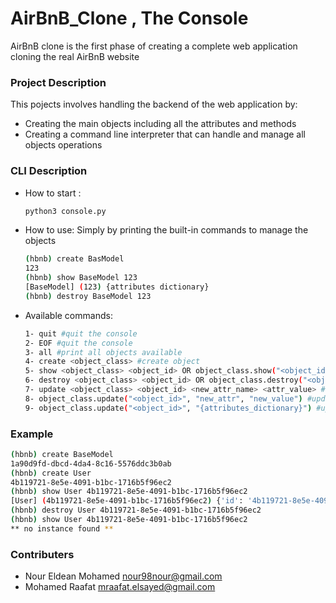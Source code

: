 # AirBnB_Clone , The Console

AirBnB clone is the first phase of creating a complete web application cloning the real AirBnB website


### Project Description
This pojects involves handling the backend of the web application by:
* Creating the main objects including all the attributes and methods
* Creating a command line interpreter that can handle and manage all objects operations                                              
### CLI Description

* How to start :
    ```bash
    python3 console.py
    ```
* How to use:
    Simply by printing the built-in commands to manage the objects
    ```bash
    (hbnb) create BasModel
    123
    (hbnb) show BaseModel 123
    [BaseModel] (123) {attributes dictionary}
    (hbnb) destroy BaseModel 123
    ```
* Available commands:
    
    ```bash
    1- quit #quit the console
    2- EOF #quit the console
    3- all #print all objects available
    4- create <object_class> #create object
    5- show <object_class> <object_id> OR object_class.show("<object_id>") #show object data
    6- destroy <object_class> <object_id> OR object_class.destroy("<object_id>") #delete object
    7- update <object_class> <object_id> <new_attr_name> <attr_value> #update object
    8- object_class.update("<object_id>", "new_attr", "new_value") #update object
    9- object_class.update("<object_id>", "{attributes_dictionary}") #update object
    
### Example

```bash
(hbnb) create BaseModel
1a90d9fd-dbcd-4da4-8c16-5576ddc3b0ab
(hbnb) create User
4b119721-8e5e-4091-b1bc-1716b5f96ec2
(hbnb) show User 4b119721-8e5e-4091-b1bc-1716b5f96ec2
[User] (4b119721-8e5e-4091-b1bc-1716b5f96ec2) {'id': '4b119721-8e5e-4091-b1bc-1716b5f96ec2', ... }
(hbnb) destroy User 4b119721-8e5e-4091-b1bc-1716b5f96ec2
(hbnb) show User 4b119721-8e5e-4091-b1bc-1716b5f96ec2
** no instance found **
```
### Contributers

* Nour Eldean Mohamed <nour98nour@gmail.com>
* Mohamed Raafat <mraafat.elsayed@gmail.com>
